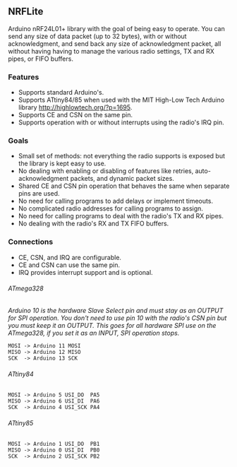 ## NRFLite
Arduino nRF24L01+ library with the goal of being easy to operate.  You can send any size of data packet (up to 32 bytes), with or
without acknowledgment, and send back any size of acknowledgment packet, all without having having to manage the various radio
settings, TX and RX pipes, or FIFO buffers.

### Features
* Supports standard Arduino's.
* Supports ATtiny84/85 when used with the MIT High-Low Tech Arduino library http://highlowtech.org/?p=1695.
* Supports CE and CSN on the same pin.
* Supports operation with or without interrupts using the radio's IRQ pin.
    
### Goals
* Small set of methods:  not everything the radio supports is exposed but the library is kept easy to use.
* No dealing with enabling or disabling of features like retries, auto-acknowledgment packets, and dynamic packet sizes.
* Shared CE and CSN pin operation that behaves the same when separate pins are used.
* No need for calling programs to add delays or implement timeouts.
* No complicated radio addresses for calling programs to assign.
* No need for calling programs to deal with the radio's TX and RX pipes.
* No dealing with the radio's RX and TX FIFO buffers.

### Connections
* CE, CSN, and IRQ are configurable.
* CE and CSN can use the same pin.
* IRQ provides interrupt support and is optional.

###### ATmega328
*Arduino 10 is the hardware Slave Select pin and must stay as an OUTPUT for SPI operation.  You don't need to use pin 10
with the radio's CSN pin but you must keep it an OUTPUT.  This goes for all hardware SPI use on the ATmega328, if you set it
as an INPUT, SPI operation stops.*
```
MOSI -> Arduino 11 MOSI
MISO -> Arduino 12 MISO
SCK  -> Arduino 13 SCK
```

###### ATtiny84
```
MOSI -> Arduino 5 USI_DO  PA5
MISO -> Arduino 6 USI_DI  PA6
SCK  -> Arduino 4 USI_SCK PA4
```

###### ATtiny85
```
MOSI -> Arduino 1 USI_DO  PB1
MISO -> Arduino 0 USI_DI  PB0
SCK  -> Arduino 2 USI_SCK PB2
```
